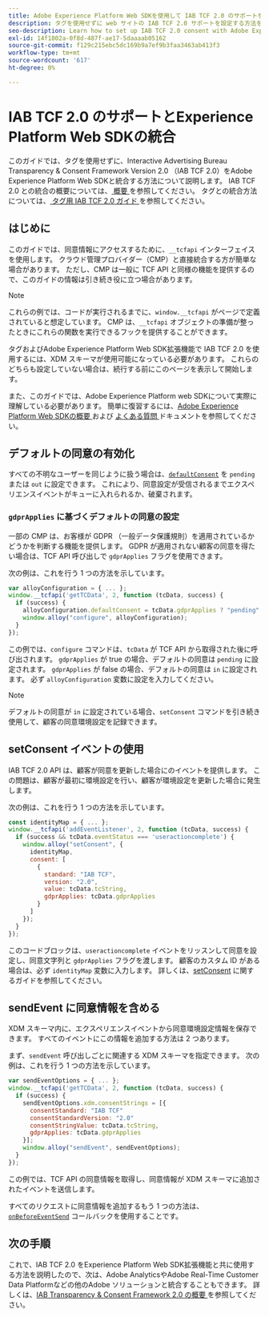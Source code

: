 ```yaml
---
title: Adobe Experience Platform Web SDKを使用して IAB TCF 2.0 のサポートを統合する
description: タグを使用せずに web サイトの IAB TCF 2.0 サポートを設定する方法を説明します。
seo-description: Learn how to set up IAB TCF 2.0 consent with Adobe Experience Platform Web SDK
exl-id: 14f1802a-0f8d-487f-ae17-5daaaab05162
source-git-commit: f129c215ebc5dc169b9a7ef9b3faa3463ab413f3
workflow-type: tm+mt
source-wordcount: '617'
ht-degree: 0%

---
```


# IAB TCF 2.0 のサポートとExperience Platform Web SDKの統合

このガイドでは、タグを使用せずに、Interactive Advertising Bureau Transparency &amp; Consent Framework Version 2.0 （IAB TCF 2.0）をAdobe Experience Platform Web SDKと統合する方法について説明します。 IAB TCF 2.0 との統合の概要については、[ 概要 ](./overview.md) を参照してください。 タグとの統合方法については、[ タグ用 IAB TCF 2.0 ガイド ](./with-tags.md) を参照してください。

## はじめに

このガイドでは、同意情報にアクセスするために、`__tcfapi` インターフェイスを使用します。 クラウド管理プロバイダー（CMP）と直接統合する方が簡単な場合があります。 ただし、CMP は一般に TCF API と同様の機能を提供するので、このガイドの情報は引き続き役に立つ場合があります。

>[!NOTE]
>
>これらの例では、コードが実行されるまでに、`window.__tcfapi` がページで定義されていると想定しています。 CMP は、`__tcfapi` オブジェクトの準備が整ったときにこれらの関数を実行できるフックを提供することができます。

タグおよびAdobe Experience Platform Web SDK拡張機能で IAB TCF 2.0 を使用するには、XDM スキーマが使用可能になっている必要があります。 これらのどちらも設定していない場合は、続行する前にこのページを表示して開始します。

また、このガイドでは、Adobe Experience Platform web SDKについて実際に理解している必要があります。 簡単に復習するには、[Adobe Experience Platform Web SDKの概要 ](../../home.md) および [ よくある質問 ](../../faq.md) ドキュメントを参照してください。

## デフォルトの同意の有効化

すべての不明なユーザーを同じように扱う場合は、[`defaultConsent`](/help/web-sdk/commands/configure/defaultconsent.md) を `pending` または `out` に設定できます。 これにより、同意設定が受信されるまでエクスペリエンスイベントがキューに入れられるか、破棄されます。

### `gdprApplies` に基づくデフォルトの同意の設定

一部の CMP は、お客様が GDPR （一般データ保護規則）を適用されているかどうかを判断する機能を提供します。 GDPR が適用されない顧客の同意を得たい場合は、TCF API 呼び出しで `gdprApplies` フラグを使用できます。

次の例は、これを行う 1 つの方法を示しています。

```javascript
var alloyConfiguration = { ... };
window.__tcfapi('getTCData', 2, function (tcData, success) {
  if (success) {
    alloyConfiguration.defaultConsent = tcData.gdprApplies ? "pending" : "in";
    window.alloy("configure", alloyConfiguration);
  }
});
```

この例では、`configure` コマンドは、`tcData` が TCF API から取得された後に呼び出されます。 `gdprApplies` が true の場合、デフォルトの同意は `pending` に設定されます。 `gdprApplies` が false の場合、デフォルトの同意は `in` に設定されます。 必ず `alloyConfiguration` 変数に設定を入力してください。

>[!NOTE]
>
>デフォルトの同意が `in` に設定されている場合、`setConsent` コマンドを引き続き使用して、顧客の同意環境設定を記録できます。

## setConsent イベントの使用

IAB TCF 2.0 API は、顧客が同意を更新した場合にのイベントを提供します。 この問題は、顧客が最初に環境設定を行い、顧客が環境設定を更新した場合に発生します。

次の例は、これを行う 1 つの方法を示しています。

```javascript
const identityMap = { ... };
window.__tcfapi('addEventListener', 2, function (tcData, success) {
  if (success && tcData.eventStatus === 'useractioncomplete') {
    window.alloy("setConsent", {
      identityMap,
      consent: [
        {
          standard: "IAB TCF",
          version: "2.0",
          value: tcData.tcString,
          gdprApplies: tcData.gdprApplies
        }
      ]
    });
  }
});
```

このコードブロックは、`useractioncomplete` イベントをリッスンして同意を設定し、同意文字列と `gdprApplies` フラグを渡します。 顧客のカスタム ID がある場合は、必ず `identityMap` 変数に入力します。 詳しくは、[setConsent](../../../web-sdk/commands/setconsent.md) に関するガイドを参照してください。

## sendEvent に同意情報を含める

XDM スキーマ内に、エクスペリエンスイベントから同意環境設定情報を保存できます。 すべてのイベントにこの情報を追加する方法は 2 つあります。

まず、`sendEvent` 呼び出しごとに関連する XDM スキーマを指定できます。 次の例は、これを行う 1 つの方法を示しています。

```javascript
var sendEventOptions = { ... };
window.__tcfapi('getTCData', 2, function (tcData, success) {
  if (success) {
    sendEventOptions.xdm.consentStrings = [{
      consentStandard: "IAB TCF"
      consentStandardVersion: "2.0"
      consentStringValue: tcData.tcString,
      gdprApplies: tcData.gdprApplies
    }];
    window.alloy("sendEvent", sendEventOptions);
  }
});
```

この例では、TCF API の同意情報を取得し、同意情報が XDM スキーマに追加されたイベントを送信します。

すべてのリクエストに同意情報を追加するもう 1 つの方法は、[`onBeforeEventSend`](/help/web-sdk/commands/configure/onbeforeeventsend.md) コールバックを使用することです。

## 次の手順

これで、IAB TCF 2.0 をExperience Platform Web SDK拡張機能と共に使用する方法を説明したので、次は、Adobe AnalyticsやAdobe Real-Time Customer Data Platformなどの他のAdobe ソリューションと統合することもできます。 詳しくは、[IAB Transparency &amp; Consent Framework 2.0 の概要 ](./overview.md) を参照してください。
